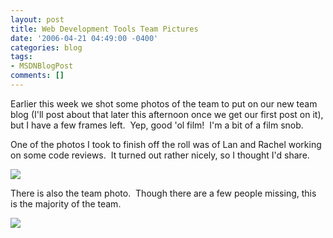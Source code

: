 ```yaml
---
layout: post
title: Web Development Tools Team Pictures
date: '2006-04-21 04:49:00 -0400'
categories: blog
tags:
- MSDNBlogPost
comments: []
---
```


Earlier this week we shot some photos of the team to put on our new team blog (I'll post about that later this afternoon once we get our first post on it), but I have a few frames left.&nbsp; Yep, good 'ol film!&nbsp; I'm a bit of a film snob.&nbsp; 

One of the photos I took to finish off the roll was of Lan and Rachel working on some code reviews.&nbsp; It turned out rather nicely, so I thought I'd share.

![](/photos/petel/images/580860/original.aspx)

There is also the team photo.&nbsp; Though there are a few people missing, this is the majority of the team.

![](/photos/petel/images/580858/original.aspx)